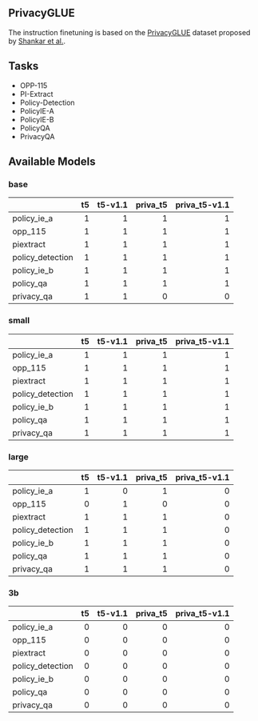 ## PrivacyGLUE

The instruction finetuning is based on the [PrivacyGLUE](https://github.com/infsys-lab/privacy-glue) dataset proposed by [Shankar et al.](https://www.mdpi.com/2076-3417/13/6/3701).


## Tasks

- OPP-115
- PI-Extract
- Policy-Detection
- PolicyIE-A
- PolicyIE-B
- PolicyQA
- PrivacyQA

## Available Models

### base


|                   |   t5 |   t5-v1.1 |   priva_t5 |   priva_t5-v1.1 |
|:------------------|-----:|----------:|-----------:|----------------:|
| policy\_ie\_a     |    1 |         1 |          1 |               1 |
| opp\_115          |    1 |         1 |          1 |               1 |
| piextract         |    1 |         1 |          1 |               1 |
| policy\_detection |    1 |         1 |          1 |               1 |
| policy\_ie\_b     |    1 |         1 |          1 |               1 |
| policy\_qa        |    1 |         1 |          1 |               1 |
| privacy\_qa       |    1 |         1 |          0 |               0 |
 

### small


|                   |   t5 |   t5-v1.1 |   priva_t5 |   priva_t5-v1.1 |
|:------------------|-----:|----------:|-----------:|----------------:|
| policy\_ie\_a     |    1 |         1 |          1 |               1 |
| opp\_115          |    1 |         1 |          1 |               1 |
| piextract         |    1 |         1 |          1 |               1 |
| policy\_detection |    1 |         1 |          1 |               1 |
| policy\_ie\_b     |    1 |         1 |          1 |               1 |
| policy\_qa        |    1 |         1 |          1 |               1 |
| privacy\_qa       |    1 |         1 |          1 |               1 |
 

### large


|                   |   t5 |   t5-v1.1 |   priva_t5 |   priva_t5-v1.1 |
|:------------------|-----:|----------:|-----------:|----------------:|
| policy\_ie\_a     |    1 |         0 |          1 |               0 |
| opp\_115          |    0 |         1 |          0 |               0 |
| piextract         |    1 |         1 |          1 |               0 |
| policy\_detection |    1 |         1 |          1 |               0 |
| policy\_ie\_b     |    1 |         1 |          1 |               0 |
| policy\_qa        |    1 |         1 |          1 |               0 |
| privacy\_qa       |    1 |         1 |          1 |               0 |
 

### 3b


|                   |   t5 |   t5-v1.1 |   priva_t5 |   priva_t5-v1.1 |
|:------------------|-----:|----------:|-----------:|----------------:|
| policy\_ie\_a     |    0 |         0 |          0 |               0 |
| opp\_115          |    0 |         0 |          0 |               0 |
| piextract         |    0 |         0 |          0 |               0 |
| policy\_detection |    0 |         0 |          0 |               0 |
| policy\_ie\_b     |    0 |         0 |          0 |               0 |
| policy\_qa        |    0 |         0 |          0 |               0 |
| privacy\_qa       |    0 |         0 |          0 |               0 |
 

